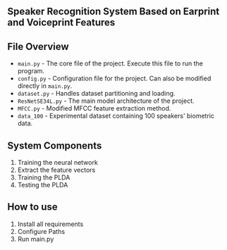 ## **Speaker Recognition System Based on Earprint and Voiceprint Features**

## **File Overview**

- `main.py` - The core file of the project. Execute this file to run the program.  
- `config.py` - Configuration file for the project. Can also be modified directly in `main.py`.  
- `dataset.py` - Handles dataset partitioning and loading.  
- `ResNetSE34L.py` - The main model architecture of the project.  
- `MFCC.py` - Modified MFCC feature extraction method.
- ​`data_100` - Experimental dataset containing 100 speakers' biometric data.

## **System Components**  
1. Training the neural network
2. ​Extract the feature vectors
3. Training the PLDA
4. Testing the PLDA


## **How to use**  
1. Install all requirements
2. ​Configure Paths
3. Run main.py
